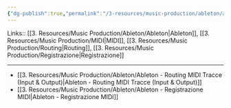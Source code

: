 ```yaml
---
{"dg-publish":true,"permalink":"/3-resources/music-production/ableton/ableton-routing-e-registrazione-midi/","tags":["type/note"]}
---
```


Links:: [[3. Resources/Music Production/Ableton/Ableton\|Ableton]], [[3. Resources/Music Production/MIDI\|MIDI]], [[3. Resources/Music Production/Routing\|Routing]], [[3. Resources/Music Production/Registrazione\|Registrazione]]

---
- [[3. Resources/Music Production/Ableton/Ableton - Routing MIDI Tracce (Input & Output)\|Ableton - Routing MIDI Tracce (Input & Output)]]
- [[3. Resources/Music Production/Ableton/Ableton - Registrazione MIDI\|Ableton - Registrazione MIDI]]
















